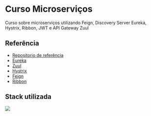 # Curso Microserviços

Curso sobre microserviços utilizando Feign, Discovery Server Eureka, Hystrix, Ribbon, JWT e API Gateway Zuul


## Referência

 - [Repositorio de referência](https://github.com/acenelio/ms-course)
 - [Eureka](https://docs.spring.io/spring-cloud-netflix/docs/current/reference/html/)
 - [Zuul](https://github.com/Netflix/zuul)
 - [Hystrix](https://github.com/Netflix/Hystrix/wiki)
 - [Feign](https://docs.spring.io/spring-cloud-openfeign/docs/current/reference/html/)
 - [Ribbon](https://github.com/Netflix/ribbon)
 



## Stack utilizada

<p>
  <a href="https://skillicons.dev">
    <img src="https://skillicons.dev/icons?i=java,spring,postman,git,idea&theme=light" />
  </a>
</p>

